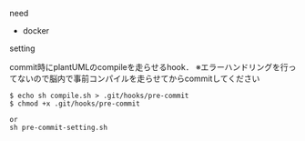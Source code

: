 need 
- docker

setting

commit時にplantUMLのcompileを走らせるhook．
※エラーハンドリングを行ってないので脳内で事前コンパイルを走らせてからcommitしてください

```
$ echo sh compile.sh > .git/hooks/pre-commit
$ chmod +x .git/hooks/pre-commit 

or
sh pre-commit-setting.sh
```
